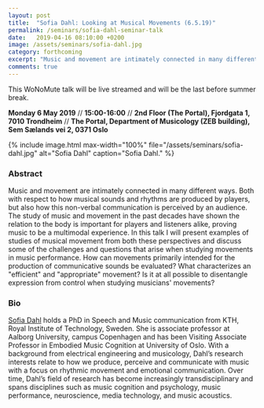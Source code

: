 ```yaml
---
layout: post
title:  "Sofia Dahl: Looking at Musical Movements (6.5.19)"
permalink: /seminars/sofia-dahl-seminar-talk
date:   2019-04-16 08:10:00 +0200
image: /assets/seminars/sofia-dahl.jpg
category: forthcoming
excerpt: "Music and movement are intimately connected in many different ways. Both with respect to how musical sounds and rhythms are produced by players, but also how this non-verbal communication is perceived by an audience. The study of music and movement in the past decades have shown the relation to the body is important for players and listeners alike, proving music to be a multimodal experience. In this talk I will present examples of studies of musical movement from both these perspectives and discuss some of the challenges and questions that arise when studying movements in music performance."
comments: true
---
```


<div class="orange-square-box space-square-box">
This WoNoMute talk will be live streamed and will be the last before summer break.</div>


**Monday 6 May 2019** // **15:00-16:00** // **2nd Floor (The Portal), Fjordgata 1, 7010 Trondheim** // **The Portal, Department of Musicology (ZEB building), Sem Sælands vei 2, 0371 Oslo**

{% include image.html
max-width="100%" file="/assets/seminars/sofia-dahl.jpg" alt="Sofia Dahl"
caption="Sofia Dahl." %}

### Abstract

Music and movement are intimately connected in many different ways. Both with respect to how musical sounds and rhythms are produced by players, but also how this non-verbal communication is perceived by an audience. The study of music and movement in the past decades have shown the relation to the body is important for players and listeners alike, proving music to be a multimodal experience.
In this talk I will present examples of studies of musical movement from both these perspectives and discuss some of the challenges and questions that arise when studying movements in music performance. How can movements primarily intended for the production of communicative sounds be evaluated? What characterizes an "efficient" and "appropriate" movement? Is it at all possible to disentangle expression from control when studying musicians' movements?


### Bio

[Sofia Dahl](http://www.sofiadahl.net/) holds a PhD in Speech and Music communication from KTH, Royal Institute of Technology, Sweden. She  is associate professor at Aalborg University, campus Copenhagen and has been Visiting Associate Professor in Embodied Music Cognition at University of Oslo.
With a background from electrical engineering and musicology, Dahl’s research interests relate to how we produce, perceive and communicate with music with a focus on rhythmic movement and emotional communication.  Over time, Dahl’s  field of research has become increasingly transdisciplinary and spans disciplines such as music cognition and psychology, music performance, neuroscience, media technology, and music acoustics.
